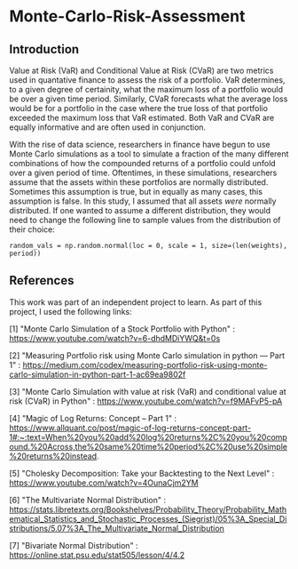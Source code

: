 # Monte-Carlo-Risk-Assessment

## Introduction 

Value at Risk (VaR) and Conditional Value at Risk (CVaR) are two metrics used in quantative finance to assess the risk of a portfolio. VaR determines, to a given degree of certainity, what the maximum loss of a portfolio would be over a given time period. Similarly, CVaR forecasts what the average loss would be for a portfolio in the case where the true loss of that portfolio exceeded the maximum loss that VaR estimated. Both VaR and CVaR are equally informative and are often used in conjunction. 

With the rise of data science, researchers in finance have begun to use Monte Carlo simulations as a tool to simulate a fraction of the many different combinations of how the compounded returns of a portfolio could unfold over a given period of time. Oftentimes, in these simulations, researchers assume that the assets within these portfolios are normally distributed. Sometimes this assumption is true, but in equally as many cases, this assumption is false. In this study, I assumed that all assets *were* normally distributed. If one wanted to assume a different distribution, they would need to change the following line to sample values from the distribution of their choice: 

`random_vals = np.random.normal(loc = 0, scale = 1, size=(len(weights), period))`

## References 


This work was part of an independent project to learn. As part of this project, I used the following links: 

[1] "Monte Carlo Simulation of a Stock Portfolio with Python" : https://www.youtube.com/watch?v=6-dhdMDiYWQ&t=0s 

[2] "Measuring Portfolio risk using Monte Carlo simulation in python — Part 1" : https://medium.com/codex/measuring-portfolio-risk-using-monte-carlo-simulation-in-python-part-1-ac69ea9802f 

[3] "Monte Carlo Simulation with value at risk (VaR) and conditional value at risk (CVaR) in Python" : https://www.youtube.com/watch?v=f9MAFvP5-pA 

[4] "Magic of Log Returns: Concept – Part 1" : https://www.allquant.co/post/magic-of-log-returns-concept-part-1#:~:text=When%20you%20add%20log%20returns%2C%20you%20compound.%20Across,the%20same%20time%20period%2C%20use%20simple%20returns%20instead.

[5] "Cholesky Decomposition: Take your Backtesting to the Next Level" : https://www.youtube.com/watch?v=4OunaCjm2YM

[6] "The Multivariate Normal Distribution" : https://stats.libretexts.org/Bookshelves/Probability_Theory/Probability_Mathematical_Statistics_and_Stochastic_Processes_(Siegrist)/05%3A_Special_Distributions/5.07%3A_The_Multivariate_Normal_Distribution

[7] "Bivariate Normal Distribution" : https://online.stat.psu.edu/stat505/lesson/4/4.2 




